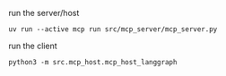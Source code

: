 run the server/host
```
uv run --active mcp run src/mcp_server/mcp_server.py 
```

run the client
```
python3 -m src.mcp_host.mcp_host_langgraph
```
